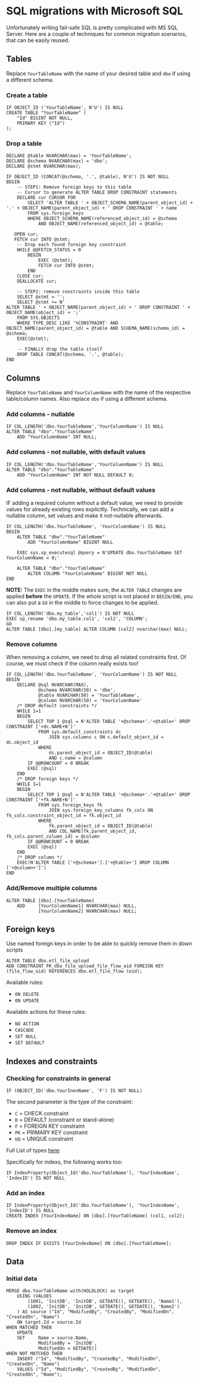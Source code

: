 # SQL migrations with Microsoft SQL

Unfortunately writing fail-safe SQL is pretty complicated with MS SQL Server. Here are a couple of techniques for common migration scenarios, that can be easily reused.

## Tables

Replace `YourTableName` with the name of your desired table and `dbo` if using a different schema.

### Create a table

```
IF OBJECT_ID ('YourTableName', N'U') IS NULL 
CREATE TABLE "YourTableName" (
	"Id" BIGINT NOT NULL,
	PRIMARY KEY ("Id")
);
```

### Drop a table

```
DECLARE @table NVARCHAR(max) = 'YourTableName';
DECLARE @schema NVARCHAR(max) = 'dbo';
DECLARE @stmt NVARCHAR(max);

IF OBJECT_ID (CONCAT(@schema, '.', @table), N'U') IS NOT NULL
BEGIN
	-- STEP1: Remove foreign keys to this table
	-- Cursor to generate ALTER TABLE DROP CONSTRAINT statements  
	DECLARE cur CURSOR FOR
		SELECT 'ALTER TABLE ' + OBJECT_SCHEMA_NAME(parent_object_id) + '.' + OBJECT_NAME(parent_object_id) + ' DROP CONSTRAINT ' + name
		FROM sys.foreign_keys 
		WHERE OBJECT_SCHEMA_NAME(referenced_object_id) = @schema 
			AND OBJECT_NAME(referenced_object_id) = @table;
 
   OPEN cur;
   FETCH cur INTO @stmt;
	-- Drop each found foreign key constraint 
	WHILE @@FETCH_STATUS = 0
		BEGIN
			EXEC (@stmt);
			FETCH cur INTO @stmt;
		END
	CLOSE cur;
	DEALLOCATE cur;
	
	-- STEP2: remove constraints inside this table
	SELECT @stmt = '';
	SELECT @stmt += N'
ALTER TABLE ' + OBJECT_NAME(parent_object_id) + ' DROP CONSTRAINT ' + OBJECT_NAME(object_id) + ';' 
	FROM SYS.OBJECTS
	WHERE TYPE_DESC LIKE '%CONSTRAINT' AND OBJECT_NAME(parent_object_id) = @table AND SCHEMA_NAME(schema_id) = @schema;
	EXEC(@stmt);

	-- FINALLY drop the table itself
	DROP TABLE CONCAT(@schema, '.', @table);
END
```

## Columns

Replace `YourTableName` and `YourColumnName` with the name of the respective table/column names. Also replace `dbo` if using a different schema. 

### Add columns - nullable

```
IF COL_LENGTH('dbo.YourTableName','YourColumnName') IS NULL
ALTER TABLE "dbo"."YourTableName"
	ADD "YourColumnName" INT NULL;
```

### Add columns - not nullable, with default values

```
IF COL_LENGTH('dbo.YourTableName','YourColumnName') IS NULL
ALTER TABLE "dbo"."YourTableName"
	ADD "YourColumnName" INT NOT NULL DEFAULT 0;
```

### Add columns - not nullable, without default values

IF adding a required column without a default value, we need to provide values for already existing rows explicitly. Technically, we can add a nullable column, set values and make it not-nullable afterwards.

```
IF COL_LENGTH('dbo.YourTableName', 'YourColumnName') IS NULL
BEGIN
	ALTER TABLE "dbo"."YourTableName"
		ADD "YourColumnName" BIGINT NULL

	EXEC sys.sp_executesql @query = N'UPDATE dbo.YourTableName SET YourColumnName = 0;'

	ALTER TABLE "dbo"."YourTableName"
		ALTER COLUMN "YourColumnName" BIGINT NOT NULL
END
```

**NOTE:** The `EXEC` in the middle makes sure, the `ALTER TABLE` changes are applied __before__ the `UPDATE`. If the whole script is not placed in `BEGIN/END`, you can also put a `GO` in the middle to force changes to be applied.

```
IF COL_LENGTH('dbo.my_table','col1') IS NOT NULL
EXEC sp_rename 'dbo.my_table.col1', 'col2', 'COLUMN';
GO
ALTER TABLE [dbo].[my_table] ALTER COLUMN [col2] nvarchar(max) NULL;
```

### Remove columns 

When removing a column, we need to drop all related constraints first. Of course, we must check if the column really exists too!

```
IF COL_LENGTH('dbo.YourTableName', 'YourColumnName') IS NOT NULL
BEGIN
	DECLARE @sql NVARCHAR(MAX),
			@schema NVARCHAR(50) = 'dbo',
			@table NVARCHAR(50) = 'YourTableName',
			@column NVARCHAR(50) = 'YourColumnName'
	/* DROP default constraints	*/
	WHILE 1=1
	BEGIN
		SELECT TOP 1 @sql = N'ALTER TABLE '+@schema+'.'+@table+' DROP CONSTRAINT ['+dc.NAME+N']'
			FROM sys.default_constraints dc
				JOIN sys.columns c ON c.default_object_id = dc.object_id
			WHERE 
				dc.parent_object_id = OBJECT_ID(@table)
				AND c.name = @column
		IF @@ROWCOUNT = 0 BREAK
		EXEC (@sql)
	END
	/* DROP foreign keys */
	WHILE 1=1
	BEGIN
		SELECT TOP 1 @sql = N'ALTER TABLE '+@schema+'.'+@table+' DROP CONSTRAINT ['+fk.NAME+N']'
			FROM sys.foreign_keys fk
				JOIN sys.foreign_key_columns fk_cols ON fk_cols.constraint_object_id = fk.object_id
			WHERE 
				fk.parent_object_id = OBJECT_ID(@table)
				AND COL_NAME(fk.parent_object_id, fk_cols.parent_column_id) = @column
		IF @@ROWCOUNT = 0 BREAK
		EXEC (@sql)
	END
	/* DROP column */
	EXEC(N'ALTER TABLE ['+@schema+'].['+@table+'] DROP COLUMN ['+@column+']')
END
```

### Add/Remove multiple columns

```
ALTER TABLE [dbo].[YourTableName]
	ADD 	[YourColumnName1] NVARCHAR(max) NULL,
			[YourColumnName2] NVARCHAR(max) NULL;

```

## Foreign keys

Use named foreign keys in order to be able to quickly remove them in down scripts

```
ALTER TABLE dbo.etl_file_upload
ADD CONSTRAINT FK_dbo_file_upload_file_flow_oid FOREIGN KEY (file_flow_oid) REFERENCES dbo.etl_file_flow (oid);
```

Available rules:

- `ON DELETE`
- `ON UPDATE`

Available actions for these rules:

- `NO ACTION`
- `CASCADE`
- `SET NULL`
- `SET DEFAULT`

## Indexes and constraints

### Checking for constraints in general

```
IF (OBJECT_ID('dbo.YourInexName', 'F') IS NOT NULL)
```

The second parameter is the type of the constraint:

- `C` = CHECK constraint
- `D` = DEFAULT (constraint or stand-alone)
- `F` = FOREIGN KEY constraint
- `PK` = PRIMARY KEY constraint
- `UQ` = UNIQUE constraint

Full List of types [here](http://technet.microsoft.com/en-us/library/ms190324.aspx):

Specifically for indexs, the following works too:

```
IF IndexProperty(Object_Id('dbo.YourTableName'), 'YourIndexName', 'IndexID') IS NOT NULL
```

### Add an index

```
IF IndexProperty(Object_Id('dbo.YourTableName'), 'YourIndexName', 'IndexID') IS NULL
CREATE INDEX [YourIndexName] ON [dbo].[YourTableName] (col1, col2);
```

### Remove an index

```
DROP INDEX IF EXISTS [YourIndexName] ON [dbo].[YourTableName];
```

## Data

### Initial data

```
MERGE dbo.YourTableName with(HOLDLOCK) as target
	USING (VALUES 
		(1001, 'InitDB', 'InitDB', GETDATE(), GETDATE(), 'Name1'),
		(1002, 'InitDB', 'InitDB', GETDATE(), GETDATE(), 'Name2')
	) AS source ("Id", "ModifiedBy", "CreatedBy", "ModifiedOn", "CreatedOn", "Name")
	ON target.Id = source.Id 
WHEN MATCHED THEN
    UPDATE
    SET 	Name = source.Name,
    	  	ModifiedBy = 'InitDB',
    	  	ModifiedOn = GETDATE()
WHEN NOT MATCHED THEN
    INSERT ("Id", "ModifiedBy", "CreatedBy", "ModifiedOn", "CreatedOn", "Name")
    VALUES ("Id", "ModifiedBy", "CreatedBy", "ModifiedOn", "CreatedOn", "Name");

```